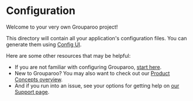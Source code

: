 # Configuration

Welcome to your very own Grouparoo project!

This directory will contain all your application's configuration files. You can generate them using [Config UI](https://www.grouparoo.com/docs/config).

Here are some other resources that may be helpful:

- If you are not familiar with configuring Grouparoo, [start here](https://www.grouparoo.com/docs/config/).
- New to Grouparoo? You may also want to check out our [Product Concepts overview](https://www.grouparoo.com/docs/getting-started/product-concepts).
- And if you run into an issue, see your options for getting help on [our Support page](https://www.grouparoo.com/docs/support).

